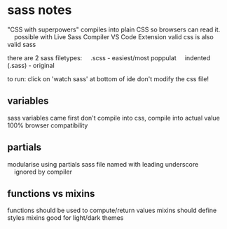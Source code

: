 # sass notes

"CSS with superpowers"
compiles into plain CSS so browsers can read it.
    possible with Live Sass Compiler VS Code Extension
valid css is also valid sass

there are 2 sass filetypes:
    .scss - easiest/most poppulat
    indented (.sass) - original

to run: click on 'watch sass' at bottom of ide
don't modify the css file!

## variables

sass variables came first
don't compile into css, compile into actual value
100% browser compatibility

## partials

modularise using partials
sass file named with leading underscore
    ignored by compiler

## functions vs mixins

functions should be used to compute/return values
mixins should define styles
mixins good for light/dark themes
